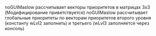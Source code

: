 noGUIMaslow рассчитывает векторы приоритетов в матрицах 3x3 (Модифицирование приветствуется)
noGUIMaslow рассчитывает глобальные приоритеты по векторам приоритетов второго уровня (константу wLvl2 заполнить) и третьего (wLvl3 заполняется через консоль)
